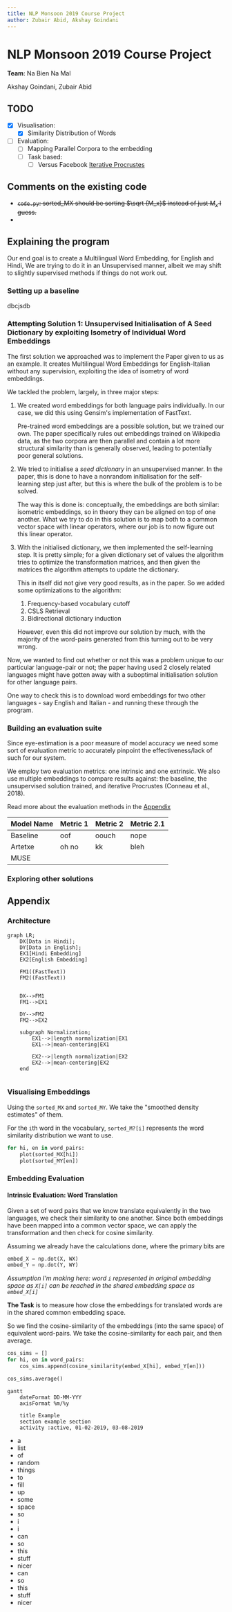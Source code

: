 ```yaml
---
title: NLP Monsoon 2019 Course Project
author: Zubair Abid, Akshay Goindani
---
```



# NLP Monsoon 2019 Course Project

**Team**: Na Bien Na Mal

Akshay Goindani, Zubair Abid

## TODO

- [x] Visualisation:
    - [x] Similarity Distribution of Words
- [ ] Evaluation:
    - [ ] Mapping Parallel Corpora to the embedding
    - [ ] Task based:
        - [ ] Versus Facebook [Iterative Procrustes](https://github.com/facebookresearch/MUSE#the-supervised-way-iterative-procrustes-cpugpu)

## Comments on the existing code

- ~~`code.py`: sorted_MX should be sorting $\sqrt {M_x}$ instead of just $M_x$ I guess.~~ 
- 

## Explaining the program

Our end goal is to create a Multilingual Word Embedding, for English and Hindi, We are trying to do it in an Unsupervised manner, albeit we may shift to slightly supervised methods if things do not work out.


### Setting up a baseline
dbcjsdb


### Attempting Solution 1: Unsupervised Initialisation of A Seed Dictionary by exploiting Isometry of Individual Word Embeddings

The first solution we approached was to implement the Paper given to us as an example. It creates Multilingual Word Embeddings for English-Italian without any supervision, exploiting the idea of isometry of word embeddings.

We tackled the problem, largely, in three major steps:

1. We created word embeddings for both language pairs individually. In our case, we did this using Gensim's implementation of FastText. 

    Pre-trained word embeddings are a possible solution, but we trained our own. The paper specifically rules out embeddings trained on Wikipedia data, as the two corpora are then parallel and contain a lot more structural similarity than is generally observed, leading to potentially poor general solutions. 
2. We tried to initialise a *seed dictionary* in an unsupervised manner. In the paper, this is done to have a nonrandom initialisation for the self-learning step just after, but this is where the bulk of the problem is to be solved.

    The way this is done is: conceptually, the embeddings are both similar: isometric embeddings, so in theory they can be aligned on top of one another. What we try to do in this solution is to map both to a common vector space with linear operators, where our job is to now figure out this linear operator.

3. With the initialised dictionary, we then implemented the self-learning step. It is pretty simple; for a given dictionary set of values the algorithm tries to optimize the transformation matrices, and then given the matrices the algorithm attempts to update the dictionary.

    This in itself did not give very good results, as in the paper. So we added some optimizations to the algorithm:

    1. Frequency-based vocabulary cutoff
    2. CSLS Retrieval
    3. Bidirectional dictionary induction

    However, even this did not improve our solution by much, with the majority of the word-pairs generated from this turning out to be very wrong. 

Now, we wanted to find out whether or not this was a problem unique to our particular language-pair or not; the paper having used 2 closely related languages might have gotten away with a suboptimal initialisation solution for other language pairs. 

One way to check this is to download word embeddings for two other languages - say English and Italian - and running these through the program.

### Building an evaluation suite

Since eye-estimation is a poor measure of model accuracy we need some sort of evaluation metric to accurately pinpoint the effectiveness/lack of such for our system.

We employ two evaluation metrics: one intrinsic and one extrinsic. We also use multiple embeddings to compare results against: the baseline, the unsupervised solution trained, and iterative Procrustes (Conneau et al., 2018). 

Read more about the evaluation methods in the [Appendix](#embedding-evaluation)

| Model Name | Metric 1 | Metric 2 | Metric 2.1 |
|------------|----------|----------|------------|
| Baseline   | oof      | oouch    | nope       |
| Artetxe    | oh no    | kk       | bleh       |
| MUSE       |          |          |            |









### Exploring other solutions



## Appendix

### Architecture

```mermaid
graph LR;
    DX[Data in Hindi];
    DY[Data in English];
    EX1[Hindi Embedding]
    EX2[English Embedding]

    FM1((FastText))
    FM2((FastText))


    DX-->FM1
    FM1-->EX1

    DY-->FM2
    FM2-->EX2

    subgraph Normalization;
        EX1-->|length normalization|EX1
        EX1-->|mean-centering|EX1

        EX2-->|length normalization|EX2
        EX2-->|mean-centering|EX2
    end


```


### Visualising Embeddings

Using the `sorted_MX` and `sorted_MY`. We take the "smoothed density estimates" of them.

For the `i`th word in the vocabulary, `sorted_M?[i]` represents the word similarity distribution we want to use.

```python
for hi, en in word_pairs:
    plot(sorted_MX[hi])
    plot(sorted_MY[en])
```

### Embedding Evaluation

#### Intrinsic Evaluation: Word Translation


Given a set of word pairs that we know translate equivalently in the two languages, we check their similarity to one another. Since both embeddings have been mapped into a common vector space, we can apply the transformation and then check for cosine similarity.

Assuming we already have the calculations done, where the primary bits are 

```python
embed_X = np.dot(X, WX)
embed_Y = np.dot(Y, WY)
```

*Assumption I'm making here: word `i` represented in original embedding space as `X[i]` can be reached in the shared embedding space as `embed_X[i]`*

**The Task** is to measure how close the embeddings for translated words are in the shared common embedding space. 

So we find the cosine-similarity of the embeddings (into the same space) of equivalent word-pairs. We take the cosine-similarity for each pair, and then average.

```python
cos_sims = []
for hi, en in word_pairs:
    cos_sims.append(cosine_similarity(embed_X[hi], embed_Y[en])) 

cos_sims.average()
```













``` mermaid
gantt
    dateFormat DD-MM-YYY
    axisFormat %m/%y

    title Example
    section example section
    activity :active, 01-02-2019, 03-08-2019
```

- a
- list
- of
- random
- things
- to
- fill
- up
- some
- space
- so
- i
- i
- can
- so
- this
- stuff
- nicer
- can
- so
- this
- stuff
- nicer
